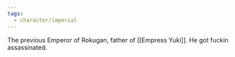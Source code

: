 ```yaml
---
tags:
  - character/imperial
---
```


The previous Emperor of Rokugan, father of [[Empress Yuki]]. He got fuckin assassinated.